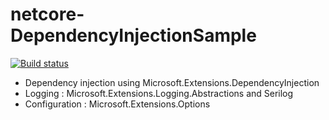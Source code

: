 # netcore-DependencyInjectionSample

[![Build status](https://ci.appveyor.com/api/projects/status/e65jlae7sl0b8gnu/branch/master?svg=true)](https://ci.appveyor.com/project/Mathieu/netcore-dependencyinjectionsample/branch/master)

- Dependency injection using Microsoft.Extensions.DependencyInjection
- Logging : Microsoft.Extensions.Logging.Abstractions and Serilog
- Configuration : Microsoft.Extensions.Options
